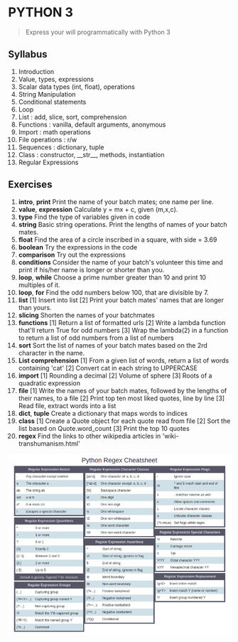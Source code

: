 # PYTHON 3


> Express your will programmatically with Python 3

## Syllabus


1. Introduction 
2. Value, types, expressions
3. Scalar data types (int, float), operations
4. String Manipulation
4. Conditional statements
5. Loop
6. List : add, slice, sort, comprehension
7. Functions : vanilla, default arguments, anonymous
8. Import : math operations
9. File operations : r/w
9. Sequences : dictionary, tuple
9. Class : constructor, \_\_str\_\_, methods, instantiation
9. Regular Expressions


## Exercises


1. **intro**, **print** Print the name of your batch mates; one name per line. 
2. **value**, **expression** Calculate y = mx + c, given (m,x,c).
3. **type** Find the type of variables given in code 
4. **string** Basic string operations. Print the lengths of names of your batch mates.
5. **float** Find the area of a circle inscribed in a square, with side = 3.69
6. **boolean** Try the expressions in the code
7. **comparison** Try out the expressions
8. **conditions** Consider the name of your batch's volunteer this time and print if his/her name is longer or shorter than you.
9. **loop**, **while** Choose a prime number greater than 10 and print 10 multiples of it. 
10. **loop**,  **for** Find the odd numbers below 100, that are divisible by 7. 
11. **list**  [1] Insert into list [2] Print your batch mates' names that are longer than yours.
12. **slicing** Shorten the names of your batchmates
13. **functions** [1] Return a list of formatted urls [2] Write a lambda function that'll return True for odd numbers [3] Wrap the lambda(2) in a function to return a list of odd numbers from a list of numbers
14. **sort** Sort the list of names of your batch mates based on the 2rd character in the name.
15. **List comprehension** [1] From a given list of words, return a list of words containing 'cat' [2] Convert cat in each string to UPPERCASE
16. **import** [1] Rounding a decimal [2] Volume of sphere [3] Roots of a quadratic expression
17. **file** [1] Write the names of your batch mates, followed by the lengths of their names, to a file [2] Print top ten most liked quotes, line by line [3] Read file, extract words into a list
18. **dict**, **tuple** Create a dictionary that maps words to indices
19. **class** [1] Create a Quote object for each quote read from file [2] Sort the list based on Quote.word\_count [3] Print the top 10 quotes
20. **regex** Find the links to other wikipedia articles in 'wiki-transhumanism.html'

![](/exercises/regex.png)
